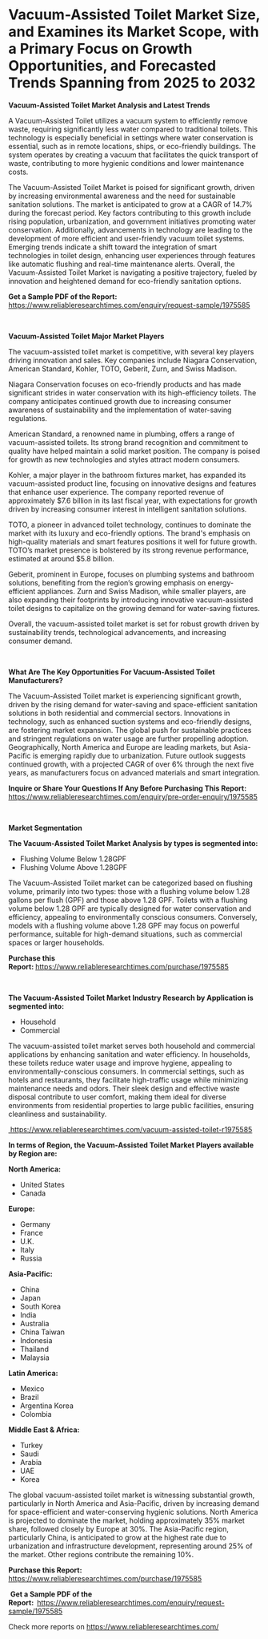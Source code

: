 <p><h1>Vacuum-Assisted Toilet Market Size, and Examines its Market Scope, with a Primary Focus on Growth Opportunities, and Forecasted Trends Spanning from 2025 to 2032</h1></p><p><strong>Vacuum-Assisted Toilet Market Analysis and Latest Trends</strong></p>
<p><p>A Vacuum-Assisted Toilet utilizes a vacuum system to efficiently remove waste, requiring significantly less water compared to traditional toilets. This technology is especially beneficial in settings where water conservation is essential, such as in remote locations, ships, or eco-friendly buildings. The system operates by creating a vacuum that facilitates the quick transport of waste, contributing to more hygienic conditions and lower maintenance costs.</p><p>The Vacuum-Assisted Toilet Market is poised for significant growth, driven by increasing environmental awareness and the need for sustainable sanitation solutions. The market is anticipated to grow at a CAGR of 14.7% during the forecast period. Key factors contributing to this growth include rising population, urbanization, and government initiatives promoting water conservation. Additionally, advancements in technology are leading to the development of more efficient and user-friendly vacuum toilet systems. Emerging trends indicate a shift toward the integration of smart technologies in toilet design, enhancing user experiences through features like automatic flushing and real-time maintenance alerts. Overall, the Vacuum-Assisted Toilet Market is navigating a positive trajectory, fueled by innovation and heightened demand for eco-friendly sanitation options.</p></p>
<p><strong>Get a Sample PDF of the Report:&nbsp;</strong> <a href="https://www.reliableresearchtimes.com/enquiry/request-sample/1975585?utm_campaign=3061&utm_medium=2&utm_source=Github&utm_content=ia&utm_term=06042025&utm_id=vacuum-assisted-toilet">https://www.reliableresearchtimes.com/enquiry/request-sample/1975585</a></p>
<p>&nbsp;</p>
<p><strong>Vacuum-Assisted Toilet Major Market Players</strong></p>
<p><p>The vacuum-assisted toilet market is competitive, with several key players driving innovation and sales. Key companies include Niagara Conservation, American Standard, Kohler, TOTO, Geberit, Zurn, and Swiss Madison. </p><p>Niagara Conservation focuses on eco-friendly products and has made significant strides in water conservation with its high-efficiency toilets. The company anticipates continued growth due to increasing consumer awareness of sustainability and the implementation of water-saving regulations.</p><p>American Standard, a renowned name in plumbing, offers a range of vacuum-assisted toilets. Its strong brand recognition and commitment to quality have helped maintain a solid market position. The company is poised for growth as new technologies and styles attract modern consumers.</p><p>Kohler, a major player in the bathroom fixtures market, has expanded its vacuum-assisted product line, focusing on innovative designs and features that enhance user experience. The company reported revenue of approximately $7.6 billion in its last fiscal year, with expectations for growth driven by increasing consumer interest in intelligent sanitation solutions.</p><p>TOTO, a pioneer in advanced toilet technology, continues to dominate the market with its luxury and eco-friendly options. The brand's emphasis on high-quality materials and smart features positions it well for future growth. TOTO’s market presence is bolstered by its strong revenue performance, estimated at around $5.8 billion.</p><p>Geberit, prominent in Europe, focuses on plumbing systems and bathroom solutions, benefiting from the region’s growing emphasis on energy-efficient appliances. Zurn and Swiss Madison, while smaller players, are also expanding their footprints by introducing innovative vacuum-assisted toilet designs to capitalize on the growing demand for water-saving fixtures.</p><p>Overall, the vacuum-assisted toilet market is set for robust growth driven by sustainability trends, technological advancements, and increasing consumer demand.</p></p>
<p>&nbsp;</p>
<p><strong>What Are The Key Opportunities For Vacuum-Assisted Toilet Manufacturers?</strong></p>
<p><p>The Vacuum-Assisted Toilet market is experiencing significant growth, driven by the rising demand for water-saving and space-efficient sanitation solutions in both residential and commercial sectors. Innovations in technology, such as enhanced suction systems and eco-friendly designs, are fostering market expansion. The global push for sustainable practices and stringent regulations on water usage are further propelling adoption. Geographically, North America and Europe are leading markets, but Asia-Pacific is emerging rapidly due to urbanization. Future outlook suggests continued growth, with a projected CAGR of over 6% through the next five years, as manufacturers focus on advanced materials and smart integration.</p></p>
<p><strong>Inquire or Share Your Questions If Any Before Purchasing This Report:</strong> <a href="https://www.reliableresearchtimes.com/enquiry/pre-order-enquiry/1975585?utm_campaign=3061&utm_medium=2&utm_source=Github&utm_content=ia&utm_term=06042025&utm_id=vacuum-assisted-toilet">https://www.reliableresearchtimes.com/enquiry/pre-order-enquiry/1975585</a></p>
<p>&nbsp;</p>
<p><strong>Market Segmentation</strong></p>
<p><strong>The Vacuum-Assisted Toilet Market Analysis by types is segmented into:</strong></p>
<p><ul><li>Flushing Volume Below 1.28GPF</li><li>Flushing Volume Above 1.28GPF</li></ul></p>
<p><p>The Vacuum-Assisted Toilet market can be categorized based on flushing volume, primarily into two types: those with a flushing volume below 1.28 gallons per flush (GPF) and those above 1.28 GPF. Toilets with a flushing volume below 1.28 GPF are typically designed for water conservation and efficiency, appealing to environmentally conscious consumers. Conversely, models with a flushing volume above 1.28 GPF may focus on powerful performance, suitable for high-demand situations, such as commercial spaces or larger households.</p></p>
<p><strong>Purchase this Report:&nbsp;</strong><a href="https://www.reliableresearchtimes.com/purchase/1975585?utm_campaign=3061&utm_medium=2&utm_source=Github&utm_content=ia&utm_term=06042025&utm_id=vacuum-assisted-toilet">https://www.reliableresearchtimes.com/purchase/1975585</a></p>
<p>&nbsp;</p>
<p><strong>The Vacuum-Assisted Toilet Market Industry Research by Application is segmented into:</strong></p>
<p><ul><li>Household</li><li>Commercial</li></ul></p>
<p><p>The vacuum-assisted toilet market serves both household and commercial applications by enhancing sanitation and water efficiency. In households, these toilets reduce water usage and improve hygiene, appealing to environmentally-conscious consumers. In commercial settings, such as hotels and restaurants, they facilitate high-traffic usage while minimizing maintenance needs and odors. Their sleek design and effective waste disposal contribute to user comfort, making them ideal for diverse environments from residential properties to large public facilities, ensuring cleanliness and sustainability.</p></p>
<p><a href="https://www.reliableresearchtimes.com/vacuum-assisted-toilet-r1975585?utm_campaign=3061&utm_medium=2&utm_source=Github&utm_content=ia&utm_term=06042025&utm_id=vacuum-assisted-toilet">&nbsp;https://www.reliableresearchtimes.com/vacuum-assisted-toilet-r1975585</a></p>
<p><strong>In terms of Region, the Vacuum-Assisted Toilet Market Players available by Region are:</strong></p>
<p>
    <p> <strong> North America: </strong>
        <ul>
            <li>United States</li>
            <li>Canada</li>
        </ul>
        </p> 
    <p> <strong> Europe: </strong>
        <ul>
            <li>Germany</li>
            <li>France</li>
            <li>U.K.</li>
            <li>Italy</li>
            <li>Russia</li>
        </ul>
        </p> 
    <p> <strong> Asia-Pacific: </strong>
        <ul>
            <li>China</li>
            <li>Japan</li>
            <li>South Korea</li>
            <li>India</li>
            <li>Australia</li>
            <li>China Taiwan</li>
            <li>Indonesia</li>
            <li>Thailand</li>
            <li>Malaysia</li>
        </ul>
        </p> 
    <p> <strong> Latin America: </strong>
        <ul>
            <li>Mexico</li>
            <li>Brazil</li>
            <li>Argentina Korea</li>
            <li>Colombia</li>
        </ul>
        </p> 
    <p> <strong> Middle East & Africa: </strong>
        <ul>
            <li>Turkey</li>
            <li>Saudi</li>
            <li>Arabia</li>
            <li>UAE</li>
            <li>Korea</li>
        </ul>
    </p>
    </p>
<p><p>The global vacuum-assisted toilet market is witnessing substantial growth, particularly in North America and Asia-Pacific, driven by increasing demand for space-efficient and water-conserving hygienic solutions. North America is projected to dominate the market, holding approximately 35% market share, followed closely by Europe at 30%. The Asia-Pacific region, particularly China, is anticipated to grow at the highest rate due to urbanization and infrastructure development, representing around 25% of the market. Other regions contribute the remaining 10%.</p></p>
<p><strong>Purchase this Report: </strong><a href="https://www.reliableresearchtimes.com/purchase/1975585?utm_campaign=3061&utm_medium=2&utm_source=Github&utm_content=ia&utm_term=06042025&utm_id=vacuum-assisted-toilet">https://www.reliableresearchtimes.com/purchase/1975585</a></p>
<p>&nbsp;<strong>Get a Sample PDF of the Report:&nbsp;&nbsp;</strong><a href="https://www.reliableresearchtimes.com/enquiry/request-sample/1975585?utm_campaign=3061&utm_medium=2&utm_source=Github&utm_content=ia&utm_term=06042025&utm_id=vacuum-assisted-toilet">https://www.reliableresearchtimes.com/enquiry/request-sample/1975585</a></p>
<p><strong></strong></p>
<p>Check more reports on <a href="https://www.reliableresearchtimes.com/?utm_campaign=3061&utm_medium=2&utm_source=Github&utm_content=ia&utm_term=06042025&utm_id=vacuum-assisted-toilet">https://www.reliableresearchtimes.com/</a></p>